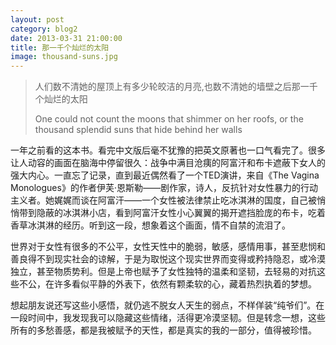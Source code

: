```yaml
---
layout: post
category: blog2
date: 2013-03-31 21:00:00
title: 那一千个灿烂的太阳
image: thousand-suns.jpg
---
```


>人们数不清她的屋顶上有多少轮皎洁的月亮,也数不清她的墙壁之后那一千个灿烂的太阳
>
>One could not count the moons that shimmer on her roofs, or the thousand splendid suns that hide behind her walls

一年之前看的这本书。看完中文版后毫不犹豫的把英文原著也一口气看完了。很多让人动容的画面在脑海中停留很久：战争中满目沧痍的阿富汗和布卡遮蔽下女人的强大内心。一直忘了记录，直到最近偶然看了一个TED演讲，来自《The Vagina Monologues》的作者伊芙·恩斯勒——剧作家，诗人，反抗针对女性暴力的行动主义者。她娓娓而谈在阿富汗——一个女性被法律禁止吃冰淇淋的国度，自己被悄悄带到隐蔽的冰淇淋小店，看到阿富汗女性小心翼翼的揭开遮挡脸庞的布卡，吃着香草冰淇淋的经历。听到这一段，想象着这个画面，情不自禁的流泪了。

世界对于女性有很多的不公平，女性天性中的脆弱，敏感，感情用事，甚至悲悯和善良得不到现实社会的谅解，于是为取悦这个现实世界而变得或矜持隐忍，或冷漠独立，甚至物质势利。但是上帝也赋予了女性独特的温柔和坚韧，去轻易的对抗这些不公，在许多看似平静的外表下，依然有颗柔软的心，藏着热烈执着的梦想。

想起朋友说还写这些小感悟，就仍逃不脱女人天生的弱点，不样佯装“纯爷们”。在一段时间中，我发现我可以隐藏这些情绪，活得更冷漠坚韧。但是转念一想，这些所有的多愁善感，都是我被赋予的天性，都是真实的我的一部分，值得被珍惜。